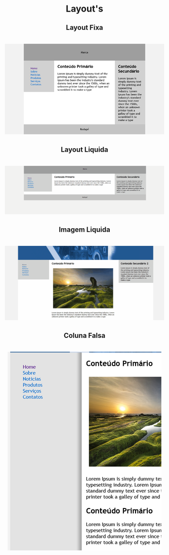 <h1 align="center">
   Layout's
</h1>

<h2 align="center">
Layout Fixa
</h2>

<h1 align="center">
<img src="img/imagem.png"
</h1>


<h2 align="center">
Layout Liquida
</h2>

<h1 align="center">
<img src="img/liquida.gif"
</h1>


<h2 align="center">
Imagem Liquida
</h2>

<h1 align="center">
<img src="img/imagem-liquida.gif"
</h1>

<br>
<h2 align="center">
Coluna Falsa
</h2>

<h1 align="center">
<img src="img/coluna-falsa.png"
</h1>

